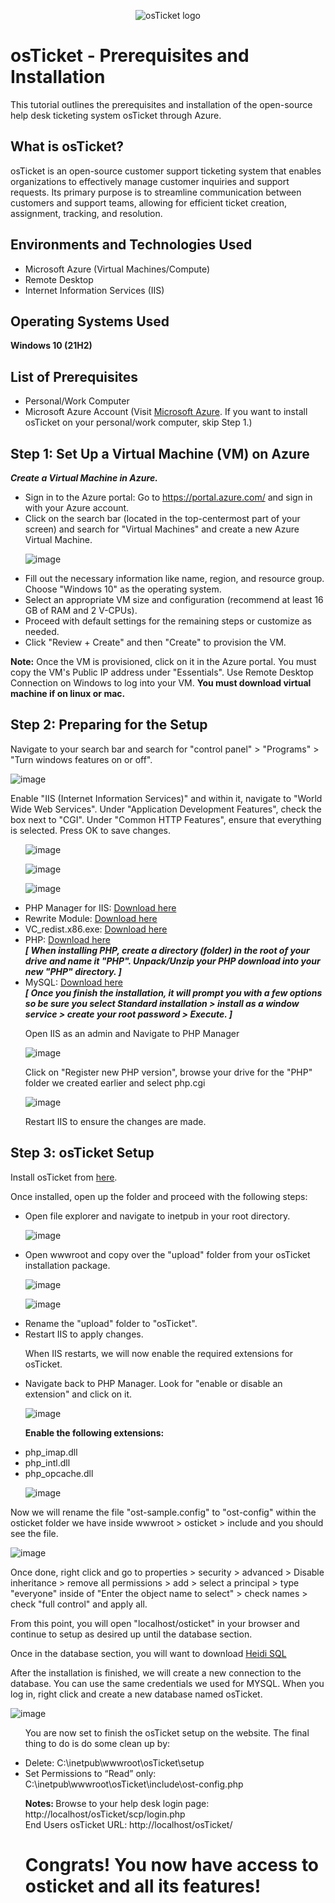 <p align="center">
<img src="https://i.imgur.com/Clzj7Xs.png" alt="osTicket logo"/>
</p>

<h1>osTicket - Prerequisites and Installation</h1>
<p>This tutorial outlines the prerequisites and installation of the open-source help desk ticketing system osTicket through Azure.</p>

<h2>What is osTicket?</h2>
<p>osTicket is an open-source customer support ticketing system that enables organizations to effectively manage customer inquiries and support requests. Its primary purpose is to streamline communication between customers and support teams, allowing for efficient ticket creation, assignment, tracking, and resolution.</p>

<h2>Environments and Technologies Used</h2>
<ul>
  <li>Microsoft Azure (Virtual Machines/Compute)</li>
  <li>Remote Desktop</li>
  <li>Internet Information Services (IIS)</li>
</ul>

<h2>Operating Systems Used</h2>
<p><strong>Windows 10 (21H2)</strong></p>

<h2>List of Prerequisites</h2>
<ul>
  <li>Personal/Work Computer</li>
  <li>Microsoft Azure Account (Visit <a href="https://azure.microsoft.com/en-us/" target="_blank">Microsoft Azure</a>. If you want to install osTicket on your personal/work computer, skip Step 1.)</li>
</ul>

<h2>Step 1: Set Up a Virtual Machine (VM) on Azure</h2>


<p><strong><em>Create a Virtual Machine in Azure.</em></strong></p>
<ul>
  <li>Sign in to the Azure portal: Go to <a href="https://portal.azure.com/" target="_blank">https://portal.azure.com/</a> and sign in with your Azure account.</li>
  <li>Click on the search bar (located in the top-centermost part of your screen) and search for "Virtual Machines" and create a new Azure Virtual Machine.</li>

![image](https://github.com/TrentMyers/osticket-prereqs/assets/132710625/e7500c20-d8eb-4ded-8b54-0b86c8bf124a)
  
  <li>Fill out the necessary information like name, region, and resource group. Choose "Windows 10" as the operating system.</li>
  <li>Select an appropriate VM size and configuration (recommend at least 16 GB of RAM and 2 V-CPUs).</li>
  <li>Proceed with default settings for the remaining steps or customize as needed.</li>
  <li>Click "Review + Create" and then "Create" to provision the VM.</li>
</ul>
<p><strong>Note:</strong> Once the VM is provisioned, click on it in the Azure portal. You must copy the VM's Public IP address under "Essentials". Use Remote Desktop Connection on Windows to log into your VM. <strong> You must download virtual machine if on linux or mac.</strong></p>

<h2>Step 2: Preparing for the Setup</h2>

<p>Navigate to your search bar and search for "control panel" > "Programs" > "Turn windows features on or off".</p>

![image](https://github.com/TrentMyers/osticket-prereqs/assets/132710625/1e8a961d-2f30-42c7-b8e3-71a7320280a9)

<p>Enable "IIS (Internet Information Services)" and within it, navigate to "World Wide Web Services". Under "Application Development Features", check the box next to "CGI". Under "Common HTTP Features", ensure that everything is selected. Press OK to save changes.</p>
<ul>

![image](https://github.com/TrentMyers/osticket-prereqs/assets/132710625/4b81c8ef-3542-4a21-930a-eba8002410a0)

![image](https://github.com/TrentMyers/osticket-prereqs/assets/132710625/973f4709-cea2-4565-9b3f-52049a5a7315)

![image](https://github.com/TrentMyers/osticket-prereqs/assets/132710625/60c1d392-5b89-44ee-9fdd-0c281f6debba)


  <li>PHP Manager for IIS: <a href="https://www.iis.net/downloads/community/2018/05/php-manager-150-for-iis-10" target="_blank">Download here</a></li>
  <li>Rewrite Module: <a href="https://download.microsoft.com/download/D/8/1/D81E5DD6-1ABB-46B0-9B4B-21894E18B77F/rewrite_x86_en-US.msi" target="_blank">Download here</a></li>
  <li>VC_redist.x86.exe: <a href="https://aka.ms/vs/17/release/vc_redist.x86.exe" target="_blank">Download here</a></li>
  <li>PHP: <a href="https://windows.php.net/downloads/releases/php-8.3.6-nts-Win32-vs16-x64.zip" target="_blank">Download here</a></li>
  <i> <b> [ When installing PHP, create a directory (folder) in the root of your drive and name it "PHP". Unpack/Unzip your PHP download into your new "PHP" directory. ] </b></i>
  <li>MySQL: <a href="https://dev.mysql.com/get/Downloads/MySQLInstaller/mysql-installer-web-community-8.0.36.0.msi" target="_blank">Download here</a></li>
<i><b> [ Once you finish the installation, it will prompt you with a few options so be sure you select Standard installation > install as a window service > create your root password > Execute. ] </b></i>
</ul>

 <ul>
<p>Open IIS as an admin and Navigate to PHP Manager</p>

![image](https://github.com/TrentMyers/osticket-prereqs/assets/132710625/be7f97ba-abb7-492e-aa9e-db414f25e519)

<p>Click on "Register new PHP version", browse your drive for the "PHP" folder we created earlier and select php.cgi</p>

![image](https://github.com/TrentMyers/osticket-prereqs/assets/132710625/da6a989d-7e75-4cde-9c15-32d5ea3b269d)

<p>Restart IIS to ensure the changes are made.</p>

 </ul>
<h2>Step 3: osTicket Setup</h2>
<p>Install osTicket from <a href="https://github.com/osTicket/osTicket/releases/download/v1.18.1/osTicket-v1.18.1.zip" target="_blank">here</a>.</p>
<p>Once installed, open up the folder and proceed with the following steps:</p>
<ul>
  <li>Open file explorer and navigate to inetpub in your root directory.</li>
  
  ![image](https://github.com/TrentMyers/osticket-prereqs/assets/132710625/e0fcf376-d7c7-4265-af3a-47e418948baa)
  
  <li>Open wwwroot and copy over the "upload" folder from your osTicket installation package.</li>

![image](https://github.com/TrentMyers/osticket-prereqs/assets/132710625/039023b5-d44d-4678-ab37-99f75e06b0d0)

![image](https://github.com/TrentMyers/osticket-prereqs/assets/132710625/418b4f6d-7be6-4ef0-98c1-507d505c0d4e)

  <li>Rename the "upload" folder to "osTicket".</li>
  <li>Restart IIS to apply changes.</li>
</ul>

<ul>
<p>When IIS restarts, we will now enable the required extensions for osTicket.</p>
<li>Navigate back to PHP Manager. Look for "enable or disable an extension" and click on it.</li>

![image](https://github.com/TrentMyers/osticket-prereqs/assets/132710625/b626bd6b-b3fa-41c8-92da-e6dc47da7208)

<p> <strong>Enable the following extensions:</strong> </p>
<li>php_imap.dll</li>
<li>php_intl.dll</li>
<li>php_opcache.dll</li>

![image](https://github.com/TrentMyers/osticket-prereqs/assets/132710625/65125ed1-2a8b-4196-bb45-9e98665eea50)


</ul>

<p>Now we will rename the file "ost-sample.config" to "ost-config" within the osticket folder we have inside wwwroot > osticket > include and you should see the file.</p>

![image](https://github.com/TrentMyers/osticket-prereqs/assets/132710625/12c81213-b67e-4aa6-bdee-1b1b844aacc5)

<p>Once done, right click and go to properties > security > advanced > Disable inheritance > remove all permissions > add > select a principal > type "everyone" inside of "Enter the object name to select" > check names > check "full control" and apply all.</p>

<p>From this point, you will open "localhost/osticket" in your browser and continue to setup as desired up until the database section. </p>

<p>Once in the database section, you will want to download <a href="https://www.heidisql.com/installers/HeidiSQL_12.6.0.6765_Setup.exe" target="_blank">Heidi SQL</a></p>

<p>After the installation is finished, we will create a new connection to the database. You can use the same credentials we used for MYSQL. When you log in, right click and create a new database named osTicket.</p>

![image](https://github.com/TrentMyers/osticket-prereqs/assets/132710625/a5df71ae-5af5-4842-90f0-8d27db9c561d)

<ul>
  <p>You are now set to finish the osTicket setup on the website. The final thing to do is do some clean up by:</p>
  <li> Delete: C:\inetpub\wwwroot\osTicket\setup</li>
  <li> Set Permissions to “Read” only: C:\inetpub\wwwroot\osTicket\include\ost-config.php</li>

<strong> Notes: </strong>
Browse to your help desk login page: http://localhost/osTicket/scp/login.php  
End Users osTicket URL: http://localhost/osTicket/ </li>

<h1>Congrats! You now have access to osticket and all its features!</h1>

